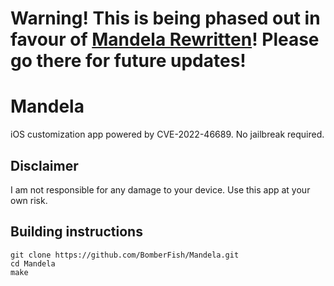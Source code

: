 # Warning! This is being phased out in favour of [Mandela Rewritten](https://github.com/BomberFish/Mandela-Rewritten)! Please go there for future updates!

# Mandela
iOS customization app powered by CVE-2022-46689. No jailbreak required.

## Disclaimer
I am not responsible for any damage to your device. Use this app at your own risk.

## Building instructions

```
git clone https://github.com/BomberFish/Mandela.git
cd Mandela
make
```
